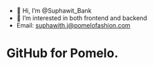 - 👋 Hi, I’m @Suphawit_Bank
- 👀 I’m interested in both frontend and backend
- Email: suphawith.j@pomelofashion.com
# GitHub for Pomelo.

<!---
bankpluto/bankpluto is a ✨ special ✨ repository because its `README.md` (this file) appears on your GitHub profile.
You can click the Preview link to take a look at your changes.
--->
